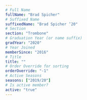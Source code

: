 ```yaml
---
# Full Name
fullName: "Brad Spicher"
# Suffixed Name
suffixedName: "Brad Spicher ’20"
# Section
section: "Trombone"
# Graduation Year (or name suffix)
gradYear: "2020"
# Year Joined
memberSince: "2016"
# Title
title: ""
# Order Override for sorting
orderOverride: "-1"
# Active Seasons
seasons: ["2019/20"]
# Is active member?
active: "true"
---
```


